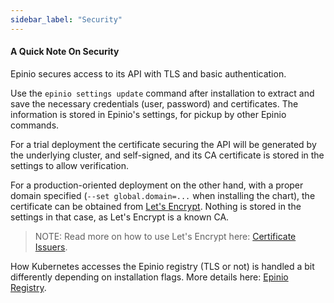 ```yaml
---
sidebar_label: "Security"
---
```


<head>
  <link rel="canonical" href="https://docs.epinio.io/explanations/security"/>
</head>

#### A Quick Note On Security

Epinio secures access to its API with TLS and basic authentication.

Use the `epinio settings update` command after installation to extract and save the necessary credentials
(user, password) and certificates. The information is stored in Epinio's settings,
for pickup by other Epinio commands.

For a trial deployment the certificate securing the API will be generated by the
underlying cluster, and self-signed, and its CA certificate is stored in the
settings to allow verification.

For a production-oriented deployment on the other hand, with a proper
domain specified (`--set global.domain=...` when installing the chart),
the certificate can be obtained from [Let's Encrypt](https://letsencrypt.org/). Nothing is stored in the
settings in that case, as Let's Encrypt is a known CA. 

> NOTE: Read more on how to use Let's Encrypt here: [Certificate Issuers](../howtos/certificate_issuers.md).

How Kubernetes accesses the Epinio registry (TLS or not) is handled a bit differently depending on installation flags.
More details here: [Epinio Registry](../explanations/advanced.md#container-registry).

